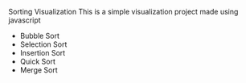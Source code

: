 Sorting Visualization
This is a simple visualization project made using javascript 
- Bubble Sort 
- Selection Sort
- Insertion Sort
- Quick Sort
- Merge Sort
